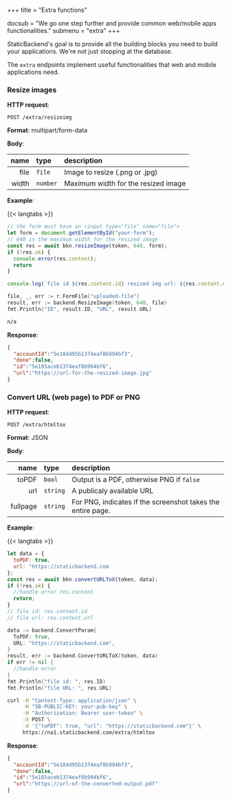 +++
title = "Extra functions"

docsub = "We go one step further and provide common web/mobile apps functionalities."
submenu = "extra"
+++

StaticBackend's goal is to provide all the building blocks you need to build 
your applications. We're not just stopping at the database.

The `extra` endpoints implement useful functionalities that web and mobile 
applications need.

### Resize images

**HTTP request**:

`POST /extra/resizeimg`

**Format**: multipart/form-data

**Body**:

name | type | description
----:|:-----|:------------
file | `file` | Image to resize (.png or .jpg)
width | `number` | Maximum width for the resized image


**Example**:

{{< langtabs >}}
```javascript
// the form must have an <input type="file" name="file">
let form = document.getElementById("your-form");
// 640 is the maximum width for the resized image
const res = await bkn.resizeImage(token, 640, form);
if (!res.ok) {
  console.error(res.content);
  return
}

console.log(`file id ${res.content.id} resized img url: ${res.content.url}`);
```
```go
file, _, err := r.FormFile("uploaded-file")
result, err := backend.ResizeImage(token, 640, file)
fmt.Println("ID", result.ID, "URL", result.URL)
```
```bash
n/a
```

**Response**:

```json
{
  "accountId":"5e184d95b1374eaf8b994bf3",
  "done":false,
  "id":"5e185aceb1374eaf8b994bf6",
  "url":"https://url-for-the-resized-image.jpg"
}
```

### Convert URL (web page) to PDF or PNG

**HTTP request**:

`POST /extra/htmltox`

**Format**: JSON

**Body**:

name | type | description
----:|:-----|:------------
toPDF | `bool` | Output is a PDF, otherwise PNG if `false`
url | `string` | A publicaly available URL
fullpage | `string` | For PNG, indicates if the screenshot takes the entire page.


**Example**:

{{< langtabs >}}
```javascript
let data = {
  toPDF: true,
  url: "https://staticbackend.com
};
const res = await bkn.convertURLToX(token, data);
if (!res.ok) {
  //handle error res.content
  return;
}
// file id: res.content.id
// file url: res.content.url
```
```go
data := backend.ConvertParam{
  ToPDF: true,
  URL: "https://staticbackend.com",
}
result, err := backend.ConvertURLToX(token, data)
if err != nil {
  //handle error
}
fmt.Println("file id: ", res.ID)
fmt.Println("file URL: ", res.URL)
```
```bash
curl -H "Content-Type: application/json" \
     -H "SB-PUBLIC-KEY: your-pub-key" \
     -H "Authorization: Bearer user-token" \
     -X POST \
     -d '{"toPDF": true, "url": "https://staticbackend.com"}' \
     https://na1.staticbackend.com/extra/htmltox
```

**Response**:

```json
{
  "accountId":"5e184d95b1374eaf8b994bf3",
  "done":false,
  "id":"5e185aceb1374eaf8b994bf6",
  "url":"https://url-of-the-converted-output.pdf"
}
```